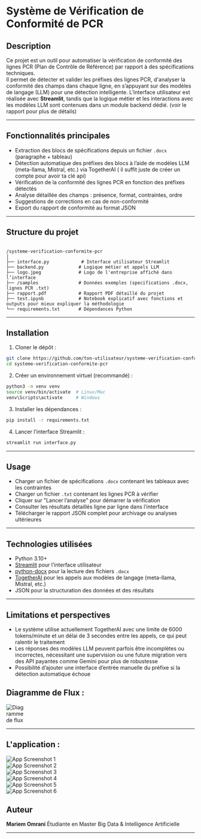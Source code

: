 
# Système de Vérification de Conformité de PCR

## Description

Ce projet est un outil pour automatiser la vérification de conformité des lignes PCR (Plan de Contrôle de Référence) par rapport à des spécifications techniques.  
Il permet de détecter et valider les préfixes des lignes PCR, d'analyser la conformité des champs dans chaque ligne, en s’appuyant sur des modèles de langage (LLM) pour une détection intelligente.
L’interface utilisateur est réalisée avec **Streamlit**, tandis que la logique métier et les interactions avec les modèles LLM sont contenues dans un module backend dédié.
(voir le rapport pour plus de détails)

---

## Fonctionnalités principales

- Extraction des blocs de spécifications depuis un fichier `.docx` (paragraphe + tableau)  
- Détection automatique des préfixes des blocs à l’aide de modèles LLM (meta-llama, Mistral, etc.) via TogetherAI
  ( il suffit juste de créer un compte pour avoir ta clé api)
- Vérification de la conformité des lignes PCR en fonction des préfixes détectés  
- Analyse détaillée des champs : présence, format, contraintes, ordre  
- Suggestions de corrections en cas de non-conformité  
- Export du rapport de conformité au format JSON  

---

## Structure du projet

```

/systeme-verification-conformite-pcr
│
├── interface.py            # Interface utilisateur Streamlit
├── backend.py             # Logique métier et appels LLM
├── logo.jpeg              # Logo de l'entreprise affiché dans l’interface
├── /samples               # Données exemples (specifications .docx, lignes PCR .txt)
├── rapport.pdf            # Rapport PDF détaillé du projet
├── test.ipynb             # Notebook explicatif avec fonctions et outputs pour mieux expliquer la méthodologie
└── requirements.txt       # Dépendances Python

````

---

## Installation

1. Cloner le dépôt :  
```bash
git clone https://github.com/ton-utilisateur/systeme-verification-conformite-pcr.git
cd systeme-verification-conformite-pcr
````

2. Créer un environnement virtuel (recommandé) :

```bash
python3 -m venv venv
source venv/bin/activate  # Linux/Mac
venv\Scripts\activate     # Windows
```

3. Installer les dépendances :

```bash
pip install -r requirements.txt
```

4. Lancer l’interface Streamlit :

```bash
streamlit run interface.py
```

---

## Usage

* Charger un fichier de spécifications `.docx` contenant les tableaux avec les contraintes
* Charger un fichier `.txt` contenant les lignes PCR à vérifier
* Cliquer sur "Lancer l’analyse" pour démarrer la vérification
* Consulter les résultats détaillés ligne par ligne dans l’interface
* Télécharger le rapport JSON complet pour archivage ou analyses ultérieures

---

## Technologies utilisées

* Python 3.10+
* [Streamlit](https://streamlit.io/) pour l’interface utilisateur
* [python-docx](https://python-docx.readthedocs.io/en/latest/) pour la lecture des fichiers `.docx`
* [TogetherAI](https://together.xyz/) pour les appels aux modèles de langage (meta-llama, Mistral, etc.)
* JSON pour la structuration des données et des résultats

---

## Limitations et perspectives

* Le système utilise actuellement TogetherAI avec une limite de 6000 tokens/minute et un délai de 3 secondes entre les appels, ce qui peut ralentir le traitement
* Les réponses des modèles LLM peuvent parfois être incomplètes ou incorrectes, nécessitant une supervision ou une future migration vers des API payantes comme Gemini pour plus de robustesse
* Possibilité d’ajouter une interface d’entrée manuelle du préfixe si la détection automatique échoue
  
## Diagramme de Flux :

<img src="https://github.com/user-attachments/assets/ab3cb0b1-e254-4b8a-a5f1-9d778426c767" alt="Diagramme de flux" style="max-width:10%; height:auto;" />

---

## L'application :

<img src="https://github.com/user-attachments/assets/f749baa1-cb1c-407d-b2e1-e3bedd2e88bd" alt="App Screenshot 1" style="max-width:60%; height:auto;" />
<br>
<img src="https://github.com/user-attachments/assets/80d8b979-433c-4062-8924-38280eb983a6" alt="App Screenshot 2" style="max-width:100%; height:auto;" />
<br>
<img src="https://github.com/user-attachments/assets/b2da9a5e-4a96-4c84-a463-1da0af24f561" alt="App Screenshot 3" style="max-width:60%; height:auto;" />
<br>
<img src="https://github.com/user-attachments/assets/f2eed875-cc2d-4c39-ad27-7e4a390fbf61" alt="App Screenshot 4" style="max-width:60%; height:auto;" />
<br>
<img src="https://github.com/user-attachments/assets/844c8cd2-cb12-480b-b783-68c54e097203" alt="App Screenshot 5" style="max-width:60%; height:auto;" />
<br>
<img src="https://github.com/user-attachments/assets/bad2e3fe-4235-4f24-9bdf-280f590121d4" alt="App Screenshot 6" style="max-width:60%; height:auto;" />

## Auteur

**Mariem Omrani**
Étudiante en Master Big Data & Intelligence Artificielle


---



```
